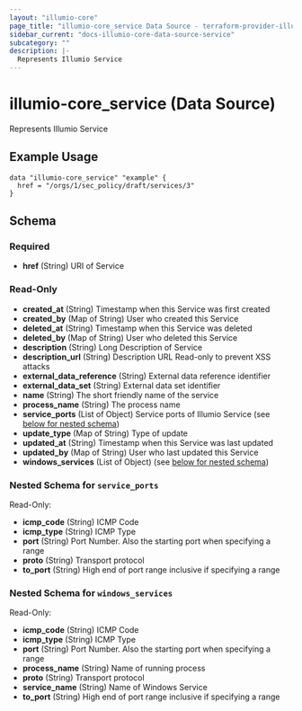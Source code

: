```yaml
---
layout: "illumio-core"
page_title: "illumio-core_service Data Source - terraform-provider-illumio-core"
sidebar_current: "docs-illumio-core-data-source-service"
subcategory: ""
description: |-
  Represents Illumio Service
---
```


# illumio-core_service (Data Source)

Represents Illumio Service

Example Usage
------------

```hcl
data "illumio-core_service" "example" {
  href = "/orgs/1/sec_policy/draft/services/3"
}
```

## Schema

### Required

- **href** (String) URI of Service

### Read-Only

- **created_at** (String) Timestamp when this Service was first created
- **created_by** (Map of String) User who created this Service
- **deleted_at** (String) Timestamp when this Service was deleted
- **deleted_by** (Map of String) User who deleted this Service
- **description** (String) Long Description of Service
- **description_url** (String) Description URL Read-only to prevent XSS attacks
- **external_data_reference** (String) External data reference identifier
- **external_data_set** (String) External data set identifier
- **name** (String) The short friendly name of the service
- **process_name** (String) The process name
- **service_ports** (List of Object) Service ports of Illumio Service (see [below for nested schema](#nestedatt--service_ports))
- **update_type** (Map of String) Type of update
- **updated_at** (String) Timestamp when this Service was last updated
- **updated_by** (Map of String) User who last updated this Service
- **windows_services** (List of Object) (see [below for nested schema](#nestedatt--windows_services))

<a id="nestedatt--service_ports"></a>
### Nested Schema for `service_ports`

Read-Only:

- **icmp_code** (String) ICMP Code
- **icmp_type** (String) ICMP Type
- **port** (String) Port Number. Also the starting port when specifying a range
- **proto** (String) Transport protocol
- **to_port** (String) High end of port range inclusive if specifying a range


<a id="nestedatt--windows_services"></a>
### Nested Schema for `windows_services`

Read-Only:

- **icmp_code** (String) ICMP Code 
- **icmp_type** (String) ICMP Type
- **port** (String) Port Number. Also the starting port when specifying a range
- **process_name** (String) Name of running process
- **proto** (String) Transport protocol
- **service_name** (String) Name of Windows Service
- **to_port** (String) High end of port range inclusive if specifying a range